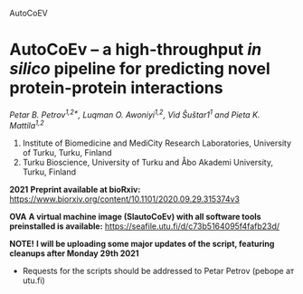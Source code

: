 AutoCoEV

# AutoCoEv – a high-throughput _in silico_ pipeline for predicting novel protein-protein interactions

_Petar B. Petrov<sup>1,2*</sup>, Luqman O. Awoniyi<sup>1,2</sup>, Vid Šuštar1<sup>1</sup> and Pieta K. Mattila<sup>1,2</sup>_

1. Institute of Biomedicine and MediCity Research Laboratories, University of Turku, Turku, Finland
2. Turku Bioscience, University of Turku and Åbo Akademi University, Turku, Finland

**2021**
**Preprint available at bioRxiv:**
https://www.biorxiv.org/content/10.1101/2020.09.29.315374v3

**OVA**
**A virtual machine image (SlautoCoEv) with all software tools preinstalled is available:**
https://seafile.utu.fi/d/c73b5164095f4fafb23d/

**NOTE!**
**I will be uploading some major updates of the script, featuring cleanups after Monday 29th 2021**

* Requests for the scripts should be addressed to Petar Petrov (pebope ат utu.fi)
